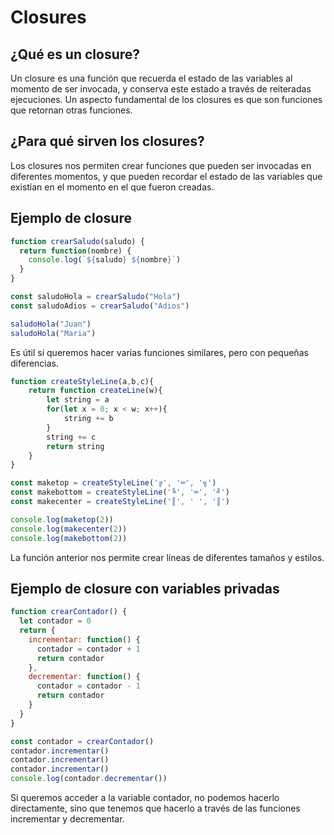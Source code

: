 # Closures

## ¿Qué es un closure?

Un closure es una función que recuerda el estado de las variables al momento de ser invocada, y conserva este estado a través de reiteradas ejecuciones. Un aspecto fundamental de los closures es que son funciones que retornan otras funciones.

## ¿Para qué sirven los closures?

Los closures nos permiten crear funciones que pueden ser invocadas en diferentes momentos, y que pueden recordar el estado de las variables que existían en el momento en el que fueron creadas.

## Ejemplo de closure

```javascript
function crearSaludo(saludo) {
  return function(nombre) {
    console.log(`${saludo} ${nombre}`)
  }
}

const saludoHola = crearSaludo("Hola")
const saludoAdios = crearSaludo("Adios")

saludoHola("Juan")
saludoHola("Maria")
```

Es útil si queremos hacer varias funciones similares, pero con pequeñas diferencias.

```javascript
function createStyleLine(a,b,c){
    return function createLine(w){
        let string = a
        for(let x = 0; x < w; x++){
            string += b
        }
        string += c
        return string
    }
}

const maketop = createStyleLine('╔', '═', '╗')
const makebottom = createStyleLine('╚', '═', '╝')
const makecenter = createStyleLine('║', ' ', '║')

console.log(maketop(2))
console.log(makecenter(2))
console.log(makebottom(2))
```

La función anterior nos permite crear líneas de diferentes tamaños y estilos.

## Ejemplo de closure con variables privadas

```javascript
function crearContador() {
  let contador = 0
  return {
    incrementar: function() {
      contador = contador + 1
      return contador
    },
    decrementar: function() {
      contador = contador - 1
      return contador
    }
  }
}

const contador = crearContador()
contador.incrementar()
contador.incrementar()
contador.incrementar()
console.log(contador.decrementar())
```

Si queremos acceder a la variable contador, no podemos hacerlo directamente, sino que tenemos que hacerlo a través de las funciones incrementar y decrementar.

